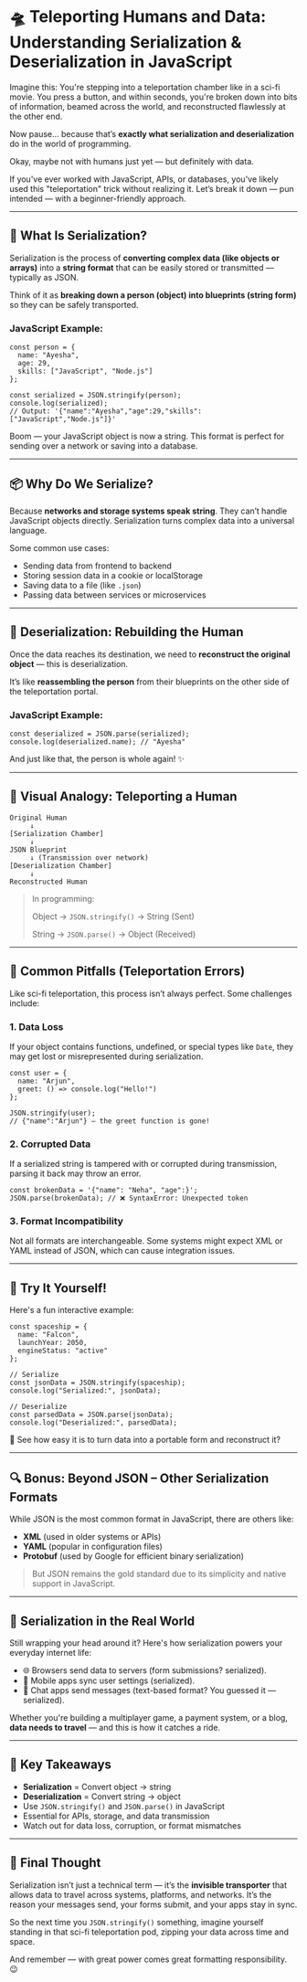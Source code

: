 # 🛸 Teleporting Humans and Data: Understanding Serialization & Deserialization in JavaScript

Imagine this: You're stepping into a teleportation chamber like in a sci-fi movie. You press a button, and within seconds, you're broken down into bits of information, beamed across the world, and reconstructed flawlessly at the other end.

Now pause… because that’s **exactly what serialization and deserialization** do in the world of programming.

Okay, maybe not with humans just yet — but definitely with data.

If you've ever worked with JavaScript, APIs, or databases, you've likely used this "teleportation" trick without realizing it. Let’s break it down — pun intended — with a beginner-friendly approach.

---

## 🚀 What Is Serialization?

Serialization is the process of **converting complex data (like objects or arrays)** into a **string format** that can be easily stored or transmitted — typically as JSON.

Think of it as **breaking down a person (object) into blueprints (string form)** so they can be safely transported.

### JavaScript Example:

```
const person = {
  name: "Ayesha",
  age: 29,
  skills: ["JavaScript", "Node.js"]
};

const serialized = JSON.stringify(person);
console.log(serialized);
// Output: '{"name":"Ayesha","age":29,"skills":["JavaScript","Node.js"]}'

```

Boom — your JavaScript object is now a string. This format is perfect for sending over a network or saving into a database.

---

## 📦 Why Do We Serialize?

Because **networks and storage systems speak string**. They can’t handle JavaScript objects directly. Serialization turns complex data into a universal language.

Some common use cases:

- Sending data from frontend to backend
- Storing session data in a cookie or localStorage
- Saving data to a file (like `.json`)
- Passing data between services or microservices

---

## 🧩 Deserialization: Rebuilding the Human

Once the data reaches its destination, we need to **reconstruct the original object** — this is deserialization.

It’s like **reassembling the person** from their blueprints on the other side of the teleportation portal.

### JavaScript Example:

```
const deserialized = JSON.parse(serialized);
console.log(deserialized.name); // "Ayesha"

```

And just like that, the person is whole again! ✨

---

## 🧬 Visual Analogy: Teleporting a Human

```
Original Human
     ↓
[Serialization Chamber]
     ↓
JSON Blueprint
     ↓ (Transmission over network)
[Deserialization Chamber]
     ↓
Reconstructed Human

```

> In programming:
> 
> 
> Object → `JSON.stringify()` → String (Sent)
> 
> String → `JSON.parse()` → Object (Received)
> 

---

## 🧨 Common Pitfalls (Teleportation Errors)

Like sci-fi teleportation, this process isn’t always perfect. Some challenges include:

### 1. **Data Loss**

If your object contains functions, undefined, or special types like `Date`, they may get lost or misrepresented during serialization.

```
const user = {
  name: "Arjun",
  greet: () => console.log("Hello!")
};

JSON.stringify(user);
// {"name":"Arjun"} — the greet function is gone!

```

### 2. **Corrupted Data**

If a serialized string is tampered with or corrupted during transmission, parsing it back may throw an error.

```
const brokenData = '{"name": "Neha", "age":}';
JSON.parse(brokenData); // ❌ SyntaxError: Unexpected token

```

### 3. **Format Incompatibility**

Not all formats are interchangeable. Some systems might expect XML or YAML instead of JSON, which can cause integration issues.

---

## 🧪 Try It Yourself!

Here's a fun interactive example:

```
const spaceship = {
  name: "Falcon",
  launchYear: 2050,
  engineStatus: "active"
};

// Serialize
const jsonData = JSON.stringify(spaceship);
console.log("Serialized:", jsonData);

// Deserialize
const parsedData = JSON.parse(jsonData);
console.log("Deserialized:", parsedData);

```

🧠 See how easy it is to turn data into a portable form and reconstruct it?

---

## 🔍 Bonus: Beyond JSON – Other Serialization Formats

While JSON is the most common format in JavaScript, there are others like:

- **XML** (used in older systems or APIs)
- **YAML** (popular in configuration files)
- **Protobuf** (used by Google for efficient binary serialization)

> But JSON remains the gold standard due to its simplicity and native support in JavaScript.
> 

---

## 🧠 Serialization in the Real World

Still wrapping your head around it? Here's how serialization powers your everyday internet life:

- 🌐 Browsers send data to servers (form submissions? serialized).
- 📱 Mobile apps sync user settings (serialized).
- 💬 Chat apps send messages (text-based format? You guessed it — serialized).

Whether you're building a multiplayer game, a payment system, or a blog, **data needs to travel** — and this is how it catches a ride.

---

## 📌 Key Takeaways

- **Serialization** = Convert object → string
- **Deserialization** = Convert string → object
- Use `JSON.stringify()` and `JSON.parse()` in JavaScript
- Essential for APIs, storage, and data transmission
- Watch out for data loss, corruption, or format mismatches

---

## 🎯 Final Thought

Serialization isn’t just a technical term — it’s the **invisible transporter** that allows data to travel across systems, platforms, and networks. It’s the reason your messages send, your forms submit, and your apps stay in sync.

So the next time you `JSON.stringify()` something, imagine yourself standing in that sci-fi teleportation pod, zipping your data across time and space.

And remember — with great power comes great formatting responsibility. 😉